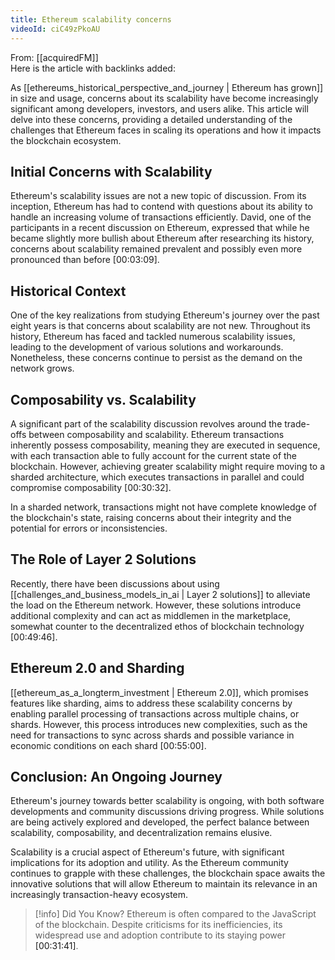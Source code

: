 ```yaml
---
title: Ethereum scalability concerns
videoId: ciC49zPkoAU
---
```


From: [[acquiredFM]] <br/> 
Here is the article with backlinks added:

As [[ethereums_historical_perspective_and_journey | Ethereum has grown]] in size and usage, concerns about its scalability have become increasingly significant among developers, investors, and users alike. This article will delve into these concerns, providing a detailed understanding of the challenges that Ethereum faces in scaling its operations and how it impacts the blockchain ecosystem.

## Initial Concerns with Scalability

Ethereum's scalability issues are not a new topic of discussion. From its inception, Ethereum has had to contend with questions about its ability to handle an increasing volume of transactions efficiently. David, one of the participants in a recent discussion on Ethereum, expressed that while he became slightly more bullish about Ethereum after researching its history, concerns about scalability remained prevalent and possibly even more pronounced than before <a class="yt-timestamp" data-t="00:03:09">[00:03:09]</a>.

## Historical Context

One of the key realizations from studying Ethereum's journey over the past eight years is that concerns about scalability are not new. Throughout its history, Ethereum has faced and tackled numerous scalability issues, leading to the development of various solutions and workarounds. Nonetheless, these concerns continue to persist as the demand on the network grows.

## Composability vs. Scalability

A significant part of the scalability discussion revolves around the trade-offs between composability and scalability. Ethereum transactions inherently possess composability, meaning they are executed in sequence, with each transaction able to fully account for the current state of the blockchain. However, achieving greater scalability might require moving to a sharded architecture, which executes transactions in parallel and could compromise composability <a class="yt-timestamp" data-t="00:30:32">[00:30:32]</a>.

In a sharded network, transactions might not have complete knowledge of the blockchain's state, raising concerns about their integrity and the potential for errors or inconsistencies.

## The Role of Layer 2 Solutions

Recently, there have been discussions about using [[challenges_and_business_models_in_ai | Layer 2 solutions]] to alleviate the load on the Ethereum network. However, these solutions introduce additional complexity and can act as middlemen in the marketplace, somewhat counter to the decentralized ethos of blockchain technology <a class="yt-timestamp" data-t="00:49:46">[00:49:46]</a>.

## Ethereum 2.0 and Sharding

[[ethereum_as_a_longterm_investment | Ethereum 2.0]], which promises features like sharding, aims to address these scalability concerns by enabling parallel processing of transactions across multiple chains, or shards. However, this process introduces new complexities, such as the need for transactions to sync across shards and possible variance in economic conditions on each shard <a class="yt-timestamp" data-t="00:55:00">[00:55:00]</a>.

## Conclusion: An Ongoing Journey

Ethereum's journey towards better scalability is ongoing, with both software developments and community discussions driving progress. While solutions are being actively explored and developed, the perfect balance between scalability, composability, and decentralization remains elusive.

Scalability is a crucial aspect of Ethereum's future, with significant implications for its adoption and utility. As the Ethereum community continues to grapple with these challenges, the blockchain space awaits the innovative solutions that will allow Ethereum to maintain its relevance in an increasingly transaction-heavy ecosystem.

> [!info] Did You Know?
> Ethereum is often compared to the JavaScript of the blockchain. Despite criticisms for its inefficiencies, its widespread use and adoption contribute to its staying power <a class="yt-timestamp" data-t="00:31:41">[00:31:41]</a>.